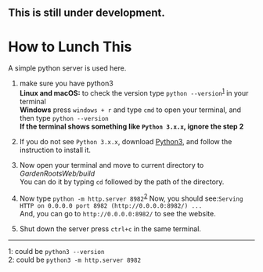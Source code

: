 This is still under development.
-----------------------------------------------
# How to Lunch This
A simple python server is used here.
1. make sure you have python3  
**Linux and macOS:** to check the version type `python --version`<sup>[1](#myfootnote1)</sup> in your terminal  
**Windows** press `windows + r` and type `cmd` to open your terminal, and then type `python --version`  
**If the terminal shows something like `Python 3.x.x`, ignore the step 2**  

2. If you do not see `Python 3.x.x`, download [Python3](https://www.python.org/), and follow the instruction to install it.  

3. Now open your terminal and move to current directory to *GardenRootsWeb/build*  
You can do it by typing `cd` followed by the path of the directory.  

4. Now type `python -m http.server 8982`<sup>[2](#myfootnote2)</sup>
  Now, you should see:`Serving HTTP on 0.0.0.0 port 8982 (http://0.0.0.0:8982/) ...`  
  And, you can go to `http://0.0.0.0:8982/` to see the website.

5. Shut down the server
 press `ctrl+c` in the same terminal.

------------------------------------------------------------
<a name="myfootnote1">1</a>: could be `python3 --version`  
<a name="myfootnote2">2</a>: could be `python3 -m http.server 8982`  
